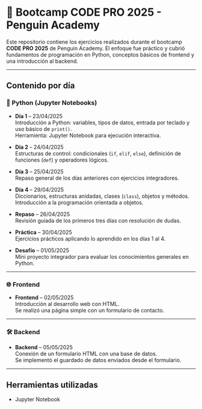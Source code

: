 # 🐧 Bootcamp CODE PRO 2025 - Penguin Academy

Este repositorio contiene los ejercicios realizados durante el bootcamp **CODE PRO 2025** de Penguin Academy. 
El enfoque fue práctico y cubrió fundamentos de programación en Python, conceptos básicos de frontend y una introducción al backend.

---

## Contenido por día

### 🐍 Python (Jupyter Notebooks)

- **Día 1** – 23/04/2025  
  Introducción a Python: variables, tipos de datos, entrada por teclado y uso básico de `print()`.  
  Herramienta: Jupyter Notebook para ejecución interactiva.

- **Día 2** – 24/04/2025  
  Estructuras de control: condicionales (`if`, `elif`, `else`), definición de funciones (`def`) y operadores lógicos.

- **Día 3** – 25/04/2025  
  Repaso general de los días anteriores con ejercicios integradores.

- **Día 4** – 29/04/2025  
  Diccionarios, estructuras anidadas, clases (`class`), objetos y métodos. Introducción a la programación orientada a objetos.

- **Repaso** – 26/04/2025  
  Revisión guiada de los primeros tres días con resolución de dudas.

- **Práctica** – 30/04/2025  
  Ejercicios prácticos aplicando lo aprendido en los días 1 al 4.

- **Desafío** – 01/05/2025  
  Mini proyecto integrador para evaluar los conocimientos generales en Python.

---

### 🌐 Frontend

- **Frontend** – 02/05/2025  
  Introducción al desarrollo web con HTML.  
  Se realizó una página simple con un formulario de contacto.

---

### 🛠️ Backend

- **Backend** – 05/05/2025  
  Conexión de un formulario HTML con una base de datos.  
  Se implementó el guardado de datos enviados desde el formulario.

---

## Herramientas utilizadas

- Jupyter Notebook
